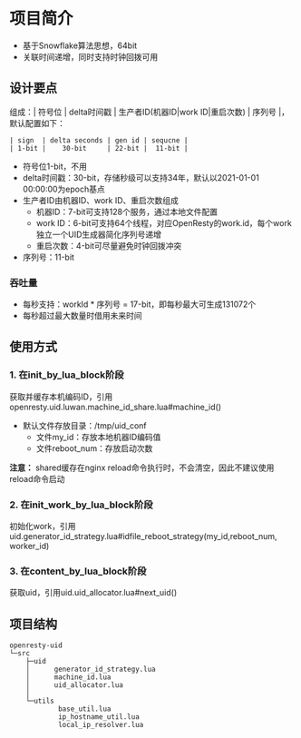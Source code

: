 # 项目简介

- 基于Snowflake算法思想，64bit
- 关联时间递增，同时支持时钟回拨可用


## 设计要点

组成：| 符号位 | delta时间戳 | 生产者ID(机器ID|work ID|重启次数) | 序列号 |，默认配置如下：
```text
| sign  | delta seconds | gen id | sequcne |
| 1-bit |    30-bit     | 22-bit |  11-bit |
```
- 符号位1-bit，不用
- delta时间戳：30-bit，存储秒级可以支持34年，默认以2021-01-01 00:00:00为epoch基点
- 生产者ID由机器ID、work ID、重启次数组成
  - 机器ID：7-bit可支持128个服务，通过本地文件配置
  - work ID：6-bit可支持64个线程，对应OpenResty的work.id，每个work独立一个UID生成器简化序列号递增
  - 重启次数：4-bit可尽量避免时钟回拨冲突
- 序列号：11-bit

### 吞吐量

- 每秒支持：workId * 序列号 = 17-bit，即每秒最大可生成131072个
- 每秒超过最大数量时借用未来时间

## 使用方式

### 1. 在init_by_lua_block阶段
获取并缓存本机编码ID，引用openresty.uid.luwan.machine_id_share.lua#machine_id()
- 默认文件存放目录：/tmp/uid_conf
  - 文件my_id：存放本地机器ID编码值
  - 文件reboot_num：存放启动次数

**注意：** shared缓存在nginx reload命令执行时，不会清空，因此不建议使用reload命令启动

### 2. 在init_work_by_lua_block阶段
初始化work，引用uid.generator_id_strategy.lua#idfile_reboot_strategy(my_id,reboot_num, worker_id)

### 3. 在content_by_lua_block阶段
获取uid，引用uid.uid_allocator.lua#next_uid()


## 项目结构
```text
openresty-uid
└─src
    ├─uid
    │      generator_id_strategy.lua
    │      machine_id.lua
    │      uid_allocator.lua
    │
    └─utils
            base_util.lua
            ip_hostname_util.lua
            local_ip_resolver.lua
```